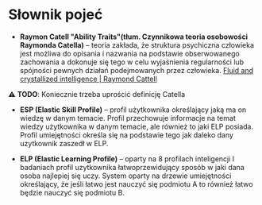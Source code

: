 # Słownik pojeć
* **Raymon Catell "Ability Traits"(tłum. Czynnikowa teoria osobowości Raymonda Catella)** – teoria zakłada, że struktura psychiczna człowieka jest możliwa do opisania i nazwania na podstawie obserwowanego zachowania a dokonuje się tego w celu wyjaśnienia regularności lub spójności pewnych działań podejmowanych przez człowieka.
[Fluid and crystallized intelligence | Raymond Cattell](https://en.wikipedia.org/wiki/Fluid_and_crystallized_intelligence)

:warning: **TODO**: Koniecznie trzeba uprościć definicję Catella

* **ESP (Elastic Skill Profile)** – profil użytkownika określający jaką ma on wiedzę w danym temacie. Profil przechowuje informacje na temat wiedzy użytkownika w danym temacie, ale również to jaki ELP posiada. Profil umiejętności określa się na podstawie tego jak daleko dany uzytkownik zaszedł w ELP.

* **ELP (Elastic Learning Profile)** – oparty na 8 profilach inteligencji I badaniach profil uzytkownika łatwoprzewidujący sposób w jaki dana osoba najlepiej się uczy. System oparty na drzewie umiejętności określający, że jeśli łatwo jest nauczyć się podmiotu A to również łatwo będzie nauczyć się podmiotu B.